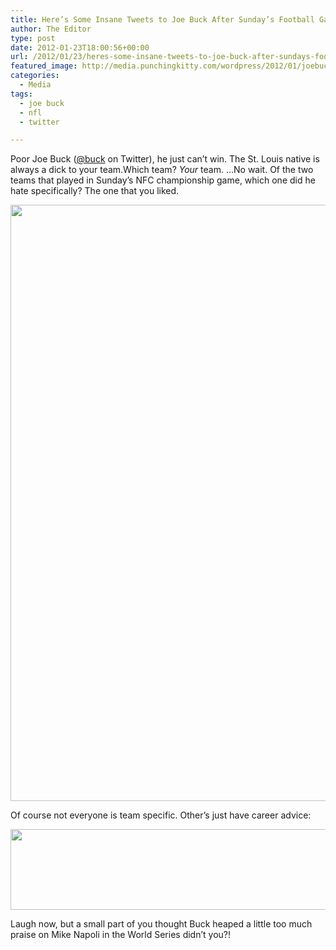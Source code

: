 ```yaml
---
title: Here’s Some Insane Tweets to Joe Buck After Sunday’s Football Game
author: The Editor
type: post
date: 2012-01-23T18:00:56+00:00
url: /2012/01/23/heres-some-insane-tweets-to-joe-buck-after-sundays-football-game/
featured_image: http://media.punchingkitty.com/wordpress/2012/01/joebuck_header.jpeg
categories:
  - Media
tags:
  - joe buck
  - nfl
  - twitter

---
```

Poor Joe Buck (<a href="http://twitter.com/buck" target="_blank">@buck</a> on Twitter), he just can&#8217;t win. The St. Louis native is always a dick to your team.Which team? _Your_ team. &#8230;No wait. Of the two teams that played in Sunday&#8217;s NFC championship game, which one did he hate specifically? The one that you liked.

[<img class="aligncenter size-full wp-image-12753" title="joe_buck_hate_tweets" src="http://media.punchingkitty.com/wordpress/2012/01/joe_buck_hate_tweets.jpg" alt="" width="507" height="954" />][1]

Of course not everyone is team specific. Other&#8217;s just have career advice:

[<img class="aligncenter size-full wp-image-12754" title="joe_buck_hate_tweets_2" src="http://media.punchingkitty.com/wordpress/2012/01/joe_buck_hate_tweets_2.jpg" alt="" width="510" height="129" />][2]

Laugh now, but a small part of you thought Buck heaped a little too much praise on Mike Napoli in the World Series didn&#8217;t you?!

 [1]: http://media.punchingkitty.com/wordpress/2012/01/joe_buck_hate_tweets.jpg
 [2]: http://media.punchingkitty.com/wordpress/2012/01/joe_buck_hate_tweets_2.jpg